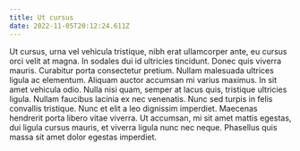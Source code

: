```yaml
---
title: Ut cursus
date: 2022-11-05T20:12:24.611Z
---
```

Ut cursus, urna vel vehicula tristique, nibh erat ullamcorper ante, eu cursus orci velit at magna. In sodales dui id ultricies tincidunt. Donec quis viverra mauris. Curabitur porta consectetur pretium. Nullam malesuada ultrices ligula ac elementum. Aliquam auctor accumsan mi varius maximus. In sit amet vehicula odio. Nulla nisi quam, semper at lacus quis, tristique ultricies ligula. Nullam faucibus lacinia ex nec venenatis. Nunc sed turpis in felis convallis tristique. Nunc et elit a leo dignissim imperdiet. Maecenas hendrerit porta libero vitae viverra. Ut accumsan, mi sit amet mattis egestas, dui ligula cursus mauris, et viverra ligula nunc nec neque. Phasellus quis massa sit amet dolor egestas imperdiet.